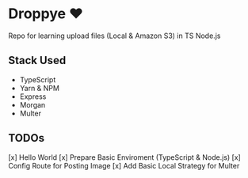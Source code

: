 # Droppye ❤

Repo for learning upload files (Local & Amazon S3) in TS Node.js

## Stack Used

- TypeScript
- Yarn & NPM
- Express
- Morgan
- Multer

## TODOs

[x] Hello World
[x] Prepare Basic Enviroment (TypeScript & Node.js)
[x] Config Route for Posting Image
[x] Add Basic Local Strategy for Multer
